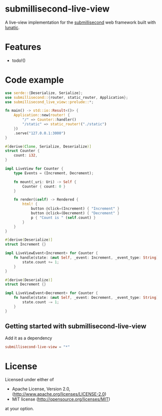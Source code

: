 # submillisecond-live-view

A live-view implementation for the [submillisecond] web framework built with [lunatic].

# Features

- todo!()

# Code example

```rust
use serde::{Deserialize, Serialize};
use submillisecond::{router, static_router, Application};
use submillisecond_live_view::prelude::*;

fn main() -> std::io::Result<()> {
    Application::new(router! {
        "/" => Counter::handler()
        "/static" => static_router!("./static")
    })
    .serve("127.0.0.1:3000")
}

#[derive(Clone, Serialize, Deserialize)]
struct Counter {
    count: i32,
}

impl LiveView for Counter {
    type Events = (Increment, Decrement);

    fn mount(_uri: Uri) -> Self {
        Counter { count: 0 }
    }

    fn render(&self) -> Rendered {
        html! {
            button @click=(Increment) { "Increment" }
            button @click=(Decrement) { "Decrement" }
            p { "Count is " (self.count) }
        }
    }
}

#[derive(Deserialize)]
struct Increment {}

impl LiveViewEvent<Increment> for Counter {
    fn handle(state: &mut Self, _event: Increment, _event_type: String) {
        state.count += 1;
    }
}

#[derive(Deserialize)]
struct Decrement {}

impl LiveViewEvent<Decrement> for Counter {
    fn handle(state: &mut Self, _event: Decrement, _event_type: String) {
        state.count -= 1;
    }
}
```

## Getting started with submillisecond-live-view

Add it as a dependency

```toml
submillisecond-live-view = "*"
```

# License

Licensed under either of

- Apache License, Version 2.0, (http://www.apache.org/licenses/LICENSE-2.0)
- MIT license (http://opensource.org/licenses/MIT)

at your option.

[lunatic]: https://lunatic.solutions
[submillisecond]: https://github.com/lunatic-solutions/submillisecond
